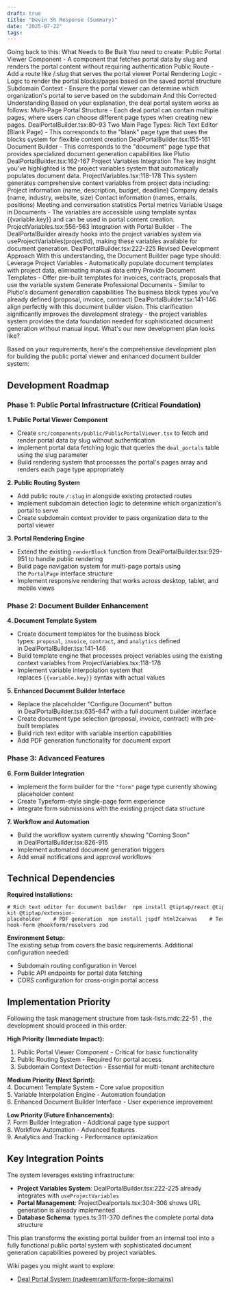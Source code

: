 ```yaml
---
draft: true
title: "Devin 5h Response (Summary)"
date: "2025-07-22"
tags: 
---
```

Going back to this: What Needs to Be Built You need to create: Public Portal Viewer Component - A component that fetches portal data by slug and renders the portal content without requiring authentication Public Route - Add a route like /:slug that serves the portal viewer Portal Rendering Logic - Logic to render the portal blocks/pages based on the saved portal structure Subdomain Context - Ensure the portal viewer can determine which organization's portal to serve based on the subdomain And this Corrected Understanding Based on your explanation, the deal portal system works as follows: Multi-Page Portal Structure - Each deal portal can contain multiple pages, where users can choose different page types when creating new pages. DealPortalBuilder.tsx:80-93 Two Main Page Types: Rich Text Editor (Blank Page) - This corresponds to the "blank" page type that uses the blocks system for flexible content creation DealPortalBuilder.tsx:155-161 Document Builder - This corresponds to the "document" page type that provides specialized document generation capabilities like Plutio DealPortalBuilder.tsx:162-167 Project Variables Integration The key insight you've highlighted is the project variables system that automatically populates document data. ProjectVariables.tsx:118-178 This system generates comprehensive context variables from project data including: Project information (name, description, budget, deadline) Company details (name, industry, website, size) Contact information (names, emails, positions) Meeting and conversation statistics Portal metrics Variable Usage in Documents - The variables are accessible using template syntax {{variable.key}} and can be used in portal content creation. ProjectVariables.tsx:556-563 Integration with Portal Builder - The DealPortalBuilder already hooks into the project variables system via useProjectVariables(projectId), making these variables available for document generation. DealPortalBuilder.tsx:222-225 Revised Development Approach With this understanding, the Document Builder page type should: Leverage Project Variables - Automatically populate document templates with project data, eliminating manual data entry Provide Document Templates - Offer pre-built templates for invoices, contracts, proposals that use the variable system Generate Professional Documents - Similar to Plutio's document generation capabilities The business block types you've already defined (proposal, invoice, contract) DealPortalBuilder.tsx:141-146 align perfectly with this document builder vision. This clarification significantly improves the development strategy - the project variables system provides the data foundation needed for sophisticated document generation without manual input. What's our new development plan looks like?

Based on your requirements, here's the comprehensive development plan for building the public portal viewer and enhanced document builder system:

## Development Roadmap 

### Phase 1: Public Portal Infrastructure (Critical Foundation) 

**1. Public Portal Viewer Component**

- Create `src/components/public/PublicPortalViewer.tsx` to fetch and render portal data by slug without authentication
- Implement portal data fetching logic that queries the `deal_portals` table using the slug parameter
- Build rendering system that processes the portal's pages array and renders each page type appropriately

**2. Public Routing System**

- Add public route `/:slug` in alongside existing protected routes
- Implement subdomain detection logic to determine which organization's portal to serve
- Create subdomain context provider to pass organization data to the portal viewer

**3. Portal Rendering Engine**

- Extend the existing `renderBlock` function from DealPortalBuilder.tsx:929-951 to handle public rendering
- Build page navigation system for multi-page portals using the `PortalPage` interface structure
- Implement responsive rendering that works across desktop, tablet, and mobile views

### Phase 2: Document Builder Enhancement 

**4. Document Template System**

- Create document templates for the business block types: `proposal`, `invoice`, `contract`, and `analytics` defined in DealPortalBuilder.tsx:141-146
- Build template engine that processes project variables using the existing context variables from ProjectVariables.tsx:118-178
- Implement variable interpolation system that replaces `{{variable.key}}` syntax with actual values

**5. Enhanced Document Builder Interface**

- Replace the placeholder "Configure Document" button in DealPortalBuilder.tsx:635-647 with a full document builder interface
- Create document type selection (proposal, invoice, contract) with pre-built templates
- Build rich text editor with variable insertion capabilities
- Add PDF generation functionality for document export

### Phase 3: Advanced Features 

**6. Form Builder Integration**

- Implement the form builder for the `"form"` page type currently showing placeholder content
- Create Typeform-style single-page form experience
- Integrate form submissions with the existing project data structure

**7. Workflow and Automation**

- Build the workflow system currently showing "Coming Soon" in DealPortalBuilder.tsx:826-915
- Implement automated document generation triggers
- Add email notifications and approval workflows

## Technical Dependencies 

**Required Installations:**

```
# Rich text editor for document builder  npm install @tiptap/react @tiptap/starter-kit @tiptap/extension-placeholder    # PDF generation  npm install jspdf html2canvas    # Template processing  npm install handlebars    # Form validation enhancement  npm install react-hook-form @hookform/resolvers zod
```

**Environment Setup:**  
The existing setup from covers the basic requirements. Additional configuration needed:

- Subdomain routing configuration in Vercel
- Public API endpoints for portal data fetching
- CORS configuration for cross-origin portal access

## Implementation Priority 

Following the task management structure from task-lists.mdc:22-51 , the development should proceed in this order:

**High Priority (Immediate Impact):**

1. Public Portal Viewer Component - Critical for basic functionality
2. Public Routing System - Required for portal access
3. Subdomain Context Detection - Essential for multi-tenant architecture

**Medium Priority (Next Sprint):**  
4. Document Template System - Core value proposition  
5. Variable Interpolation Engine - Automation foundation  
6. Enhanced Document Builder Interface - User experience improvement

**Low Priority (Future Enhancements):**  
7. Form Builder Integration - Additional page type support  
8. Workflow Automation - Advanced features  
9. Analytics and Tracking - Performance optimization

## Key Integration Points 

The system leverages existing infrastructure:

- **Project Variables System**: DealPortalBuilder.tsx:222-225 already integrates with `useProjectVariables`
- **Portal Management**: ProjectDealportals.tsx:304-306 shows URL generation is already implemented
- **Database Schema**: types.ts:311-370 defines the complete portal data structure

This plan transforms the existing portal builder from an internal tool into a fully functional public portal system with sophisticated document generation capabilities powered by project variables.

Wiki pages you might want to explore:

- [Deal Portal System (nadeemramli/form-forge-domains)](https://app.devin.ai/wiki/nadeemramli/form-forge-domains#5)